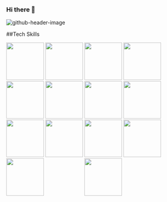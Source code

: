 ### Hi there 👋
![github-header-image](https://user-images.githubusercontent.com/94549443/173029460-77d38866-6649-4df2-afbf-47207702406a.png)

<!--
**n-a-z-a/n-a-z-a** is a ✨ _special_ ✨ repository because its `README.md` (this file) appears on your GitHub profile.

Here are some ideas to get you started:

- 🔭 I’m currently working on ...
- 🌱 I’m currently learning ...
- 👯 I’m looking to collaborate on ...
- 🤔 I’m looking for help with ...
- 💬 Ask me about ...
- 📫 How to reach me: ...
- 😄 Pronouns: He/Him
- ⚡ Fun fact: ...
-->


##Tech Skills

<div id="badges">
	<img src="https://img.shields.io/badge/HTML5-E34F26?style=for-the-badge&logo=html5&logoColor=white"  width="100"/>
  	<img src="https://img.shields.io/badge/CSS-239120?&style=for-the-badge&logo=css3&logoColor=white"  width="100"/>
    	<img src="https://img.shields.io/badge/Sass-CC6699?style=for-the-badge&logo=sass&logoColor=white"  width="100"/>
   <img src="https://img.shields.io/badge/JavaScript-F7DF1E?style=for-the-badge&logo=javascript&logoColor=black"  width="100"/>
    <img src="https://img.shields.io/badge/React-20232A?style=for-the-badge&logo=react&logoColor=61DAFB"  width="100"/>
    <img src="https://img.shields.io/badge/Java-ED8B00?style=for-the-badge&logo=java&logoColor=white"  width="100"/>
   	<img src="https://img.shields.io/badge/Python-14354C?style=for-the-badge&logo=python&logoColor=white" width="100"/>
   <img src="https://img.shields.io/badge/Spring-6DB33F?style=for-the-badge&logo=spring&logoColor=white"  width="100"/>
    <img src="https://img.shields.io/badge/MySQL-00000F?style=for-the-badge&logo=mysql&logoColor=white"  width="100"/>
  <img src="https://img.shields.io/badge/Amazon_AWS-FF9900?style=for-the-badge&logo=amazonaws&logoColor=white" width="100"/>
      <img src="https://img.shields.io/badge/Google_Cloud-4285F4?style=for-the-badge&logo=google-cloud&logoColor=white"  width="100"/>
  <img src="https://img.shields.io/badge/-jest-%23C21325?style=for-the-badge&logo=jest&logoColor=white"  width="100"/>
  <img src="https://img.shields.io/badge/GIT-E44C30?style=for-the-badge&logo=git&logoColor=white" width="100"/>
  <img scr="https://img.shields.io/badge/GNU%20Bash-4EAA25?style=for-the-badge&logo=GNU%20Bash&logoColor=white" width="100"/>
  <img src="https://img.shields.io/badge/Microsoft_Office-D83B01?style=for-the-badge&logo=microsoft-office&logoColor=white" width="100"/>
  

  </div>
